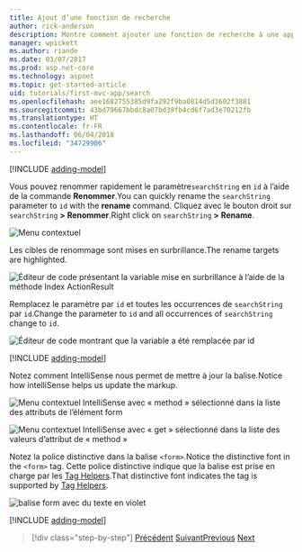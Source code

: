 ```yaml
---
title: Ajout d’une fonction de recherche
author: rick-anderson
description: Montre comment ajouter une fonction de recherche à une application ASP.NET MVC simple
manager: wpickett
ms.author: riande
ms.date: 03/07/2017
ms.prod: asp.net-core
ms.technology: aspnet
ms.topic: get-started-article
uid: tutorials/first-mvc-app/search
ms.openlocfilehash: aee1682755385d9fa292f9ba0814d5d3602f3881
ms.sourcegitcommit: 43bd79667bbdc8a07bd39fb4cd6f7ad3e70212fb
ms.translationtype: HT
ms.contentlocale: fr-FR
ms.lasthandoff: 06/04/2018
ms.locfileid: "34729906"
---
```

[!INCLUDE [adding-model](~/includes/mvc-intro/search1.md)]

<span data-ttu-id="26f08-103">Vous pouvez renommer rapidement le paramètre`searchString` en `id` à l’aide de la commande **Renommer**.</span><span class="sxs-lookup"><span data-stu-id="26f08-103">You can quickly rename the `searchString` parameter to `id` with the **rename** command.</span></span> <span data-ttu-id="26f08-104">Cliquez avec le bouton droit sur `searchString` **> Renommer**.</span><span class="sxs-lookup"><span data-stu-id="26f08-104">Right click on `searchString` **> Rename**.</span></span>

![Menu contextuel](search/_static/rename.png)

<span data-ttu-id="26f08-106">Les cibles de renommage sont mises en surbrillance.</span><span class="sxs-lookup"><span data-stu-id="26f08-106">The rename targets are highlighted.</span></span>

![Éditeur de code présentant la variable mise en surbrillance à l’aide de la méthode Index ActionResult](search/_static/rename2.png)

<span data-ttu-id="26f08-108">Remplacez le paramètre par `id` et toutes les occurrences de `searchString` par `id`.</span><span class="sxs-lookup"><span data-stu-id="26f08-108">Change the parameter to `id` and all occurrences of `searchString` change to `id`.</span></span>

![Éditeur de code montrant que la variable a été remplacée par id](search/_static/rename3.png)

[!INCLUDE [adding-model](~/includes/mvc-intro/search2.md)]

<span data-ttu-id="26f08-110">Notez comment IntelliSense nous permet de mettre à jour la balise.</span><span class="sxs-lookup"><span data-stu-id="26f08-110">Notice how intelliSense helps us update the markup.</span></span>

![Menu contextuel IntelliSense avec « method » sélectionné dans la liste des attributs de l’élément form](search/_static/int_m.png)

![Menu contextuel IntelliSense avec « get » sélectionné dans la liste des valeurs d’attribut de « method »](search/_static/int_get.png)

<span data-ttu-id="26f08-113">Notez la police distinctive dans la balise `<form>`.</span><span class="sxs-lookup"><span data-stu-id="26f08-113">Notice the distinctive font in the `<form>` tag.</span></span> <span data-ttu-id="26f08-114">Cette police distinctive indique que la balise est prise en charge par les [Tag Helpers](~/mvc/views/tag-helpers/intro.md).</span><span class="sxs-lookup"><span data-stu-id="26f08-114">That distinctive font indicates the tag is supported by [Tag Helpers](~/mvc/views/tag-helpers/intro.md).</span></span>

![balise form avec du texte en violet](search/_static/th_font.png)

[!INCLUDE [adding-model](~/includes/mvc-intro/search3.md)]

> [!div class="step-by-step"]
> <span data-ttu-id="26f08-116">[Précédent](controller-methods-views.md)
> [Suivant](new-field.md)</span><span class="sxs-lookup"><span data-stu-id="26f08-116">[Previous](controller-methods-views.md)
[Next](new-field.md)</span></span>  
